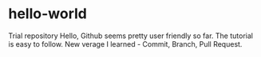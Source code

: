 # hello-world
Trial repository
Hello, Github seems pretty user friendly so far. The tutorial is easy to follow. 
New verage I learned - Commit, Branch, Pull Request.
